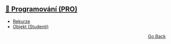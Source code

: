 ## <a href="https://github.com/neostetic/School-Zapisky/tree/main/PRO">💾 Programování (PRO)</a>
- <a href="https://github.com/neostetic/School-Zapisky/tree/main/PRO/rekurze">Rekurze</a>
- <a href="https://github.com/neostetic/School-Zapisky/tree/main/PRO/zaci">Objekt (Studenti)</a>
<p align="right"><a href="https://github.com/neostetic/School-Zapisky">Go Back</p>
